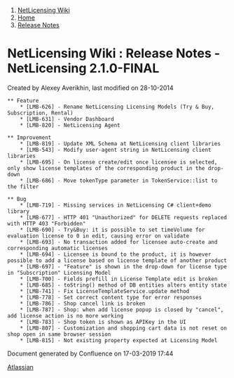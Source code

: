 1.  [NetLicensing Wiki](index.html)
2.  [Home](Home_11010214.html)
3.  [Release Notes](Release-Notes_11010240.html)

<span id="title-text"> NetLicensing Wiki : Release Notes - NetLicensing 2.1.0-FINAL </span>
===========================================================================================

Created by <span class="author"> Alexey Averikhin</span>, last modified
on 28-10-2014

    ** Feature
        * [LMB-626] - Rename NetLicensing Licensing Models (Try & Buy, Subscription, Rental)
        * [LMB-631] - Vendor Dashboard
        * [LMB-820] - NetLicensing Agent

    ** Improvement
        * [LMB-819] - Update XML Schema at NetLicensing client libraries
        * [LMB-543] - Modify user-agent string in NetLicensing client libraries
        * [LMB-695] - On license create/edit once licensee is selected, only show license templates of the corresponding product in the drop-down
        * [LMB-686] - Move tokenType parameter in TokenService::list to the filter

    ** Bug
        * [LMB-719] - Missing services in NetLicensing C# client+demo library
        * [LMB-677] - HTTP 401 "Unauthorized" for DELETE requests replaced with HTTP 403 "Forbidden"
        * [LMB-690] - Try&Buy: it is possible to set timeVolume for evaluation license to 0 in edit, causing error on validate
        * [LMB-693] - No transaction added for licensee auto-create and corresponding automatic licenses
        * [LMB-694] - Licensee is bound to the product, it is however possible to add a license based on license template of another product
        * [LMB-697] - "Feature" is shown in the drop-down for license type in "Subscription" Licensing Model
        * [LMB-700] - Fields prefill in License Template edit is broken
        * [LMB-685] - toString() method of DB entities alters entity state
        * [LMB-741] - Fix LicenseTemplateService.update method
        * [LMB-778] - Set correct content type for error responses
        * [LMB-786] - Shop cancel link is broken
        * [LMB-787] - Shop: when add license popup is closed by "cancel", add license action is no more working
        * [LMB-783] - Shop token is shown as APIKey in the UI
        * [LMB-807] - Customization and shopping cart data is not reset on shop open in same browser session
        * [LMB-815] - Not existing property expected at Licensing Model

Document generated by Confluence on 17-03-2019 17:44

[Atlassian](http://www.atlassian.com/)
